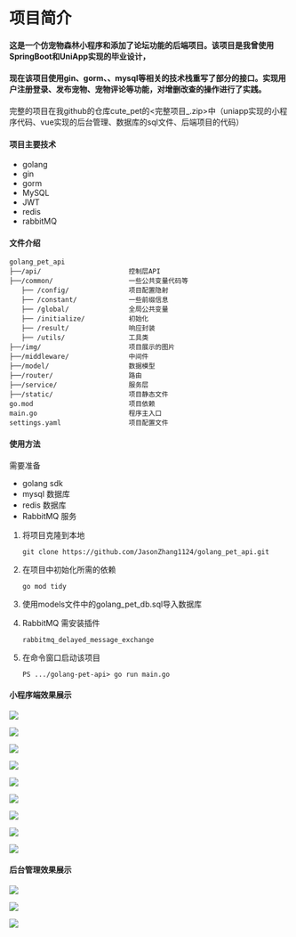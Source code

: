 # 项目简介

#### 这是一个仿宠物森林小程序和添加了论坛功能的后端项目。该项目是我曾使用SpringBoot和UniApp实现的毕业设计，
#### 现在该项目使用gin、gorm、、mysql等相关的技术栈重写了部分的接口。实现用户注册登录、发布宠物、宠物评论等功能，对增删改查的操作进行了实践。

完整的项目在我github的仓库cute_pet的<完整项目_.zip>中（uniapp实现的小程序代码、vue实现的后台管理、数据库的sql文件、后端项目的代码）

#### 项目主要技术

- golang
- gin
- gorm
- MySQL
- JWT
- redis
- rabbitMQ

#### 文件介绍

```
golang_pet_api 
├──/api/                      控制层API
├──/common/                   一些公共变量代码等
   ├── /config/               项目配置隐射
   ├── /constant/             一些前缀信息
   ├── /global/               全局公共变量
   ├── /initialize/           初始化
   ├── /result/               响应封装
   ├── /utils/                工具类
├──/img/                      项目展示的图片
├──/middleware/               中间件
├──/model/                    数据模型
├──/router/                   路由
├──/service/                  服务层
├──/static/                   项目静态文件
go.mod                        项目依赖
main.go                       程序主入口
settings.yaml                 项目配置文件
```

#### 使用方法
需要准备
- golang sdk 
- mysql 数据库
- redis 数据库
- RabbitMQ 服务

1. 将项目克隆到本地

   ```
   git clone https://github.com/JasonZhang1124/golang_pet_api.git
   ```

2. 在项目中初始化所需的依赖
   ```
   go mod tidy
   ```

3. 使用models文件中的golang_pet_db.sql导入数据库
4. RabbitMQ 需安装插件
   ```
   rabbitmq_delayed_message_exchange
   ```
5. 在命令窗口启动该项目

    ```
   PS .../golang-pet-api> go run main.go
   ```

#### 小程序端效果展示

   ![](https://github.com/zhangdonglin11/golang-pet-api/blob/main/img/index.png)

   ![](https://github.com/zhangdonglin11/golang-pet-api/blob/main/img/topic.png)

   ![](https://github.com/zhangdonglin11/golang-pet-api/blob/main/img/topicAdd.png)

   ![](https://github.com/zhangdonglin11/golang-pet-api/blob/main/img/message.png)

   ![](https://github.com/zhangdonglin11/golang-pet-api/blob/main/img/messageDetail.png)

   ![](https://github.com/zhangdonglin11/golang-pet-api/blob/main/img/user.png)

   ![](https://github.com/zhangdonglin11/golang-pet-api/blob/main/img/userUpdate.png)

   ![](https://github.com/zhangdonglin11/golang-pet-api/blob/main/img/petDetail.png)

   ![](https://github.com/zhangdonglin11/golang-pet-api/blob/main/img/petAdd.png)

#### 后台管理效果展示

   ![](https://github.com/zhangdonglin11/golang-pet-api/blob/main/img/adminIndex.png)

   ![](https://github.com/zhangdonglin11/golang-pet-api/blob/main/img/adminPet.png)
   
   ![](https://github.com/zhangdonglin11/golang-pet-api/blob/main/img/adminUser.png)
